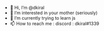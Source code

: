 - 👋 Hi, I’m @dkiral
- 👀 I’m interested in your mother (seriously)
- 🌱 I’m currently trying to learn js
- 📫 How to reach me : discord : dkiral#1339

<!---
dkiral/dkiral is a ✨ special ✨ repository because its `README.md` (this file) appears on your GitHub profile.
You can click the Preview link to take a look at your changes.
--->
